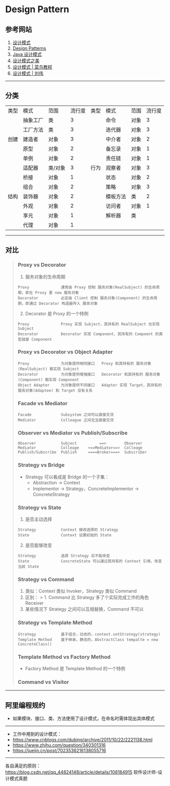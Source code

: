 # Design Pattern

## 参考网站
1. [设计模式](https://refactoringguru.cn/design-patterns)
2. [Design Patterns](https://sourcemaking.com/design_patterns)
3. [Java 设计模式](http://c.biancheng.net/design_pattern/)
4. [设计模式之美](https://pan.baidu.com/disk/home?#/all?vmode=list&path=%2F%E8%AE%BE%E8%AE%A1%E6%A8%A1%E5%BC%8F%E4%B9%8B%E7%BE%8E)
5. [设计模式 | 菜鸟教程](https://www.runoob.com/design-pattern/design-pattern-intro.html)
6. [设计模式 | 刘伟](https://blog.csdn.net/lovelion/category_738450.html)
---
## 分类
<table>
    <tr>
        <td>类型</td>
        <td>模式</td>
        <td>范围</td>
        <td>流行度</td>
        <td>类型</td>
        <td>模式</td>
        <td>范围</td>
        <td>流行度</td>
    </tr>
    <tr>
        <td rowspan="5">创建</td>
        <td>抽象工厂</td>
        <td>类</td>
        <td>3</td>
        <td rowspan="11">行为</td>
        <td>命令</td>
        <td>对象</td>
        <td>3</td>
    </tr>
    <tr>
        <td>工厂方法</td>
        <td>类</td>
        <td>3</td>
        <td>迭代器</td>
        <td>对象</td>
        <td>3</td>
    </tr>
    <tr>
        <td>建造者</td>
        <td>对象</td>
        <td>3</td>
        <td>中介者</td>
        <td>对象</td>
        <td>2</td>
    </tr>
    <tr>
        <td>原型</td>
        <td>对象</td>
        <td>2</td>
        <td>备忘录</td>
        <td>对象</td>
        <td>1</td>
    </tr>
    <tr>
        <td>单例</td>
        <td>对象</td>
        <td>2</td>
        <td>责任链</td>
        <td>对象</td>
        <td>1</td>
    </tr>
    <tr>
        <td rowspan="7">结构</td>
        <td>适配器</td>
        <td>类/对象</td>
        <td>3</td>
        <td>观察者</td>
        <td>对象</td>
        <td>3</td>
    </tr>
    <tr>
        <td>桥接</td>
        <td>对象</td>
        <td>1</td>
        <td>状态</td>
        <td>对象</td>
        <td>2</td>
    </tr>
    <tr>
        <td>组合</td>
        <td>对象</td>
        <td>2</td>
        <td>策略</td>
        <td>对象</td>
        <td>3</td>
    </tr>
    <tr>
        <td>装饰器</td>
        <td>对象</td>
        <td>2</td>
        <td>模板方法</td>
        <td>类</td>
        <td>2</td>
    </tr>
    <tr>
        <td>外观</td>
        <td>对象</td>
        <td>2</td>
        <td>访问者</td>
        <td>对象</td>
        <td>1</td>
    </tr>
    <tr>
        <td>享元</td>
        <td>对象</td>
        <td>1</td>
        <td>解析器</td>
        <td>类</td>
        <td></td>
    </tr>
    <tr>
        <td>代理</td>
        <td>对象</td>
        <td>1</td>
    </tr>
</table>

---
## 对比
>### Proxy vs Decorator
>1. 服务对象的生命周期
>```
>Proxy              通常由 Proxy 控制 服务对象(RealSubject) 的生命周期，即在 Proxy 里 new 服务对象
>Decorator          必定由 Client 控制 服务对象(Component) 的生命周期，即通过 Decorator 构造器传入 服务对象
>```
>2. Decorator 是 Proxy 的一个特例
>```
>Proxy              Proxy 实现 Subject，其持有的 RealSubject 也实现 Subject
>Decorator          Decorator 实现 Component，其持有的 Compoent 的类型就是 Component
>```
>### Proxy vs Decorator vs Object Adapter
>```
>Proxy              为对象提供相同接口   Proxy 和其持有的 服务对象(RealSubject) 都实现 Subject
>Decorator          为对象提供增强接口   Decorator 和其持有的 服务对象(Component) 都实现 Component
>Object Adapter     为对象提供不同接口   Adapter 实现 Target，其持有的 服务对象(Adaptee) 和 Target 没有关系
>```
>### Facade vs Mediator
>```
>Facade             Subsystem 之间可以直接交流
>Mediator           Colleague 之间无法直接交流
>```
>### Observer vs Mediator vs Publish/Subscribe
>```
>Observer           Subject          ==>        Observer
>Mediator           Colleage    <==Mediator==>  Colleage
>Publish/Subscribe  Publish     ====Broker===>  Subscriber
>```
>### Strategy vs Bridge
>- Strategy 可以看成是 Bridge 的一个子集：
>   - Abstraction → Context
>   - Implementor → Strategy，ConcreteImplementor → ConcreteStrategy
>### Strategy vs State
>1. 是否主动选择
>```
>Strategy           Context 接收选择的 Strategy 
>State              Context 设置初始的 State
>```
>2. 是否能够改变
>```
>Strategy           选择 Strategy 后不能改变 
>State              ConcreteState 可以通过其持有的 Context 引用，改变当前 State
>```
>### Strategy vs Command
>1. 类似：Context 类似 Invoker，Strategy 类似 Command
>2. 区别：
    >   1. Command 比 Strategy 多了个实际完成工作的角色 Receiver
>   2. 某些情况下 Strategy 之间可以互相替换，Command 不可以
>### Strategy vs Template Method
>```
>Strategy           基于组合，动态的，context.setStrategy(strategy)
>Template Method    基于继承，静态的，AbstractClass tempalte = new ConcreteClass()
>```
>### Template Method vs Factory Method
>- Factory Method 是 Template Method 的一个特例
>### Command vs Visitor
>
---
## 阿里编程规约
- 如果模块、接口、类、方法使用了设计模式，在命名时需体现出具体模式
---
* 工作中用到的设计模式：
* https://www.cnblogs.com/dubing/archive/2011/10/22/2221138.html
* https://www.zhihu.com/question/340301316
* https://juejin.cn/post/7023536216138055716
---
各自满足的原则：https://blog.csdn.net/qq_44824148/article/details/108184915
软件设计师-设计模式真题